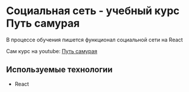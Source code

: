 # Социальная сеть - учебный курс Путь самурая
В процессе обучения пишется функционал социальной сети на React

Сам курс на youtube: [Путь самурая](https://www.youtube.com/playlist?list=PLcvhF2Wqh7DNVy1OCUpG3i5lyxyBWhGZ8)

## Используемые технологии
- React

